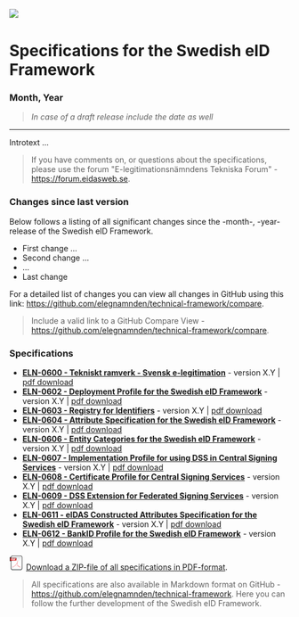 <img src="img/eln-logo.png"></img>

# Specifications for the Swedish eID Framework

### Month, Year

> *In case of a draft release include the date as well*

---

Introtext ...

> If you have comments on, or questions about the specifications, please use the forum "E-legitimationsnämndens Tekniska Forum" - <https://forum.eidasweb.se>.

### Changes since last version

Below follows a listing of all significant changes since the -month-, -year- release of the Swedish eID Framework.

* First change ...
* Second change ...
* ...
* Last change

For a detailed list of changes you can view all changes in GitHub using this link: <https://github.com/elegnamnden/technical-framework/compare>.
> Include a valid link to a GitHub Compare View - https://github.com/elegnamnden/technical-framework/compare.

### Specifications

* [**ELN-0600 - Tekniskt ramverk - Svensk e-legitimation**](ELN-0600_-_Tekniskt_ramverk_-_Svensk_e-legitimation.html) - version X.Y \| [pdf download](pdf/ELN-0600_-_Tekniskt_ramverk_-_Svensk_e-legitimation.pdf)
* [**ELN-0602 - Deployment Profile for the Swedish eID Framework**](ELN-0602_-_Deployment_Profile_for_the_Swedish_eID_Framework.html) - version X.Y \| [pdf download](pdf/ELN-0602_-_Deployment_Profile_for_the_Swedish_eID_Framework.pdf)
* [**ELN-0603 - Registry for Identifiers**](ELN-0603_-_Registry_for_Identifiers.html) - version X.Y \| [pdf download](pdf/ELN-0603_-_Registry_for_Identifiers.pdf)
* [**ELN-0604 - Attribute Specification for the Swedish eID Framework**](ELN-0604_-_Attribute_Specification_for_the_Swedish_eID_Framework.html) - version X.Y \| [pdf download](pdf/ELN-0604_-_Attribute_Specification_for_the_Swedish_eID_Framework.pdf)
* [**ELN-0606 - Entity Categories for the Swedish eID Framework**](ELN-0606_-_Entity_Categories_for_the_Swedish_eID_Framework.html) - version X.Y \| [pdf download](pdf/ELN-0606_-_Entity_Categories_for_the_Swedish_eID_Framework.pdf)
* [**ELN-0607 - Implementation Profile for using DSS in Central Signing Services**](ELN-0607_-_Implementation_Profile_for_using_DSS_in_Central_Signing_Services.html) - version X.Y \| [pdf download](pdf/ELN-0607_-_Implementation_Profile_for_using_DSS_in_Central_Signing_Services.pdf)
* [**ELN-0608 - Certificate Profile for Central Signing Services**](ELN-0608_-_Certificate_Profile_for_Central_Signing_Services.html) - version X.Y \| [pdf download](pdf/ELN-0608_-_Certificate_Profile_for_Central_Signing_Services.html.pdf)
* [**ELN-0609 - DSS Extension for Federated Signing Services**](ELN-0609_-_DSS_Extension_for_Federated_Signing_Services.html) - version X.Y \| [pdf download](pdf/ELN-0609_-_DSS_Extension_for_Federated_Signing_Services.pdf)
* [**ELN-0611 - eIDAS Constructed Attributes Specification for the Swedish eID Framework**](ELN-0611_-_eIDAS_Constructed_Attributes_Specification_for_the_Swedish_eID_Framework.html) - version X.Y \| [pdf download](pdf/ELN-0611_-_eIDAS_Constructed_Attributes_Specification_for_the_Swedish_eID_Framework.pdf)
* [**ELN-0612 - BankID Profile for the Swedish eID Framework**](ELN-0612_-_BankID_Profile_for_the_Swedish_eID_Framework.html) - version X.Y \| [pdf download](pdf/ELN-0612_-_BankID_Profile_for_the_Swedish_eID_Framework.pdf)

<a href="pdf/swe-eid-specifications.zip"><img src="img/pdf.png" /></a> [Download a ZIP-file of all specifications in PDF-format](pdf/swe-eid-specifications.zip).

> All specifications are also available in Markdown format on GitHub - <https://github.com/elegnamnden/technical-framework>. Here you can follow the further development of the Swedish eID Framework.

 

